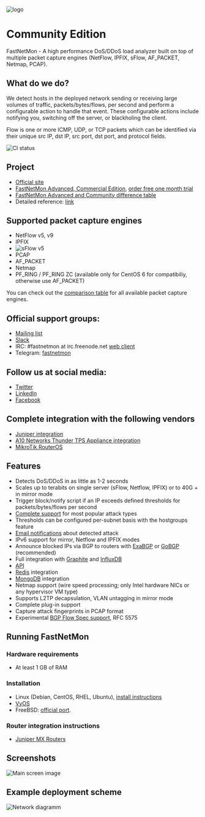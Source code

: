 ![logo](https://fastnetmon.com/wp-content/uploads/2018/01/cropped-new_logo_3var-e1515443553507-1-300x146.png)

Community Edition
===========
FastNetMon - A high performance DoS/DDoS load analyzer built on top of multiple packet capture engines (NetFlow, IPFIX, sFlow, AF_PACKET, Netmap, PCAP).

What do we do?
--------------
We detect hosts in the deployed network sending or receiving large volumes of traffic, packets/bytes/flows, per second and
perform a configurable action to handle that event. These configurable actions include notifying you, switching off the server, or blackholing the client.

Flow is one or more ICMP, UDP, or TCP packets which can be identified via their unique src IP, dst IP, src port, dst port, and protocol fields.

![CI status](https://circleci.com/gh/pavel-odintsov/fastnetmon.svg)

Project 
-------
- [Official site](https://fastnetmon.com)
- [FastNetMon Advanced, Commercial Edition](https://fastnetmon.com/fastnetmon-advanced/), [order free one month trial](https://fastnetmon.com/trial/)
- [FastNetMon Advanced and Community difference table](https://fastnetmon.com/compare-community-and-advanced/)
- Detailed reference: [link](https://translate.google.com/translate?sl=auto&tl=en&u=https%3A%2F%2Ffastnetmon.com%2Fwp-content%2Fuploads%2F2017%2F07%2FFastNetMon_Reference_Russian.pdf)

Supported packet capture engines
--------------------------------
- NetFlow v5, v9
- IPFIX
- ![sFlow](http://sflow.org/images/sflowlogo.gif) v5
- PCAP
- AF_PACKET
- Netmap
- PF_RING / PF_RING ZC (available only for CentOS 6 for compatibiliy, otherwise use AF_PACKET)

You can check out the [comparison table](https://fastnetmon.com/docs/capture_backends/) for all available packet capture engines.

Official support groups:
-------
- [Mailing list](https://groups.google.com/forum/#!forum/fastnetmon)
- [Slack](https://join.slack.com/t/fastnetmon/shared_invite/MjM3NDUwNzY4NjA5LTE1MDQ4MzE5NTAtYmU4MjYyYWNiZQ)
- IRC: #fastnetmon at irc.freenode.net [web client](https://webchat.freenode.net/)
- Telegram: [fastnetmon](https://t.me/fastnetmon)

Follow us at social media:
-------
- [Twitter](https://twitter.com/fastnetmon)
- [LinkedIn](https://www.linkedin.com/company/fastnetmon/)
- [Facebook](https://www.facebook.com/fastnetmon/)

Complete integration with the following vendors 
--------------------------------
- [Juniper integration](src/juniper_plugin)
- [A10 Networks Thunder TPS Appliance integration](src/a10_plugin)
- [MikroTik RouterOS](src/mikrotik_plugin)

Features
--------
- Detects DoS/DDoS in as little as 1-2 seconds
- Scales up to terabits on single server (sFlow, Netflow, IPFIX) or to 40G + in mirror mode
- Trigger block/notify script if an IP exceeds defined thresholds for packets/bytes/flows per second
- [Complete support](https://fastnetmon.com/docs/detected_attack_types/) for most popular attack types
- Thresholds can be configured per-subnet basis with the hostgroups feature
- [Email notifications](https://fastnetmon.com/docs/attack_report_example/) about detected attack
- IPv6 support for mirror, Netflow and IPFIX modes
- Announce blocked IPs via BGP to routers with [ExaBGP](https://fastnetmon.com/docs/exabgp_integration/) or  [GoBGP](https://fastnetmon.com/docs/gobgp-integration/) (recommended)
- Full integration with [Graphite](https://fastnetmon.com/docs/graphite_integration/) and [InfluxDB](https://fastnetmon.com/docs/influxdb_integration/)
- [API](https://fastnetmon.com/docs/fastnetmon-community-api/)
- [Redis](https://fastnetmon.com/docs/redis/) integration
- [MongoDB](https://fastnetmon.com/docs/mongodb/) integration
- Netmap support (wire speed processing; only Intel hardware NICs or any hypervisor VM type)
- Supports L2TP decapsulation, VLAN untagging in mirror mode 
- Complete plug-in support
- Capture attack fingerprints in PCAP format
- Experimental [BGP Flow Spec support](https://fastnetmon.com/docs/bgp_flow_spec/), RFC 5575

Running FastNetMon
------------------

### Hardware requirements
- At least 1 GB of RAM

### Installation
- Linux (Debian, CentOS, RHEL, Ubuntu), [install instructions](https://fastnetmon.com/install/)
- [VyOS](https://fastnetmon.com/fastnetmon-community-on-vyos-rolling-1-3/)
- FreeBSD: [official port](https://www.freshports.org/net-mgmt/fastnetmon/).

### Router integration instructions
- [Juniper MX Routers](https://fastnetmon.com/docs/junos_integration/)


Screenshots
------------

![Main screen image](docs/images/fastnetmon_screen.png)

Example deployment scheme
--------------

![Network diagramm](docs/images/deploy.png)
